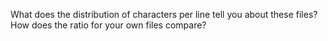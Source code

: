 What does the distribution of characters per line tell you about these files?
How does the ratio for your own files compare?
